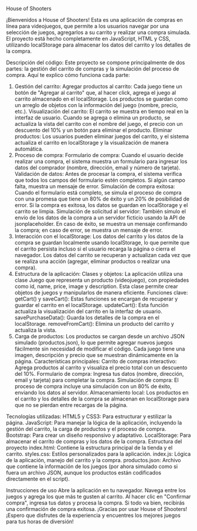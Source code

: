 House of Shooters

¡Bienvenidos a House of Shooters! Esta es una aplicación de compras en línea para videojuegos, que permite a los usuarios navegar por una selección de juegos, agregarlos a su carrito y realizar una compra simulada. El proyecto está hecho completamente en JavaScript, HTML y CSS, utilizando localStorage para almacenar los datos del carrito y los detalles de la compra.

Descripción del código:
Este proyecto se compone principalmente de dos partes: la gestión del carrito de compras y la simulación del proceso de compra. Aquí te explico cómo funciona cada parte:

1. Gestión del carrito:
Agregar productos al carrito: Cada juego tiene un botón de "Agregar al carrito" que, al hacer click, agrega el juego al carrito almacenado en el localStorage. Los productos se guardan como un arreglo de objetos con la información del juego (nombre, precio, etc.).
Visualización del carrito: El carrito se muestra en tiempo real en la interfaz de usuario. Cuando se agrega o elimina un producto, se actualiza la vista del carrito con el nombre del juego, el precio con un descuento del 10% y un botón para eliminar el producto.
Eliminar productos: Los usuarios pueden eliminar juegos del carrito, y el sistema actualiza el carrito en localStorage y la visualización de manera automática.
2. Proceso de compra:
Formulario de compra: Cuando el usuario decide realizar una compra, el sistema muestra un formulario para ingresar los datos del comprador (nombre, dirección, email y número de tarjeta).
Validación de datos: Antes de procesar la compra, el sistema verifica que todos los campos del formulario estén completos. Si algún campo falta, muestra un mensaje de error.
Simulación de compra exitosa: Cuando el formulario está completo, se simula el proceso de compra con una promesa que tiene un 80% de éxito y un 20% de posibilidad de error. Si la compra es exitosa, los datos se guardan en localStorage y el carrito se limpia.
Simulación de solicitud al servidor: También simulo el envío de los datos de la compra a un servidor ficticio usando la API de jsonplaceholder. En caso de éxito, se muestra un mensaje confirmando la compra; en caso de error, se muestra un mensaje de error.
3. Interacción con el localStorage:
Los datos del carrito y los datos de la compra se guardan localmente usando localStorage, lo que permite que el carrito persista incluso si el usuario recarga la página o cierra el navegador.
Los datos del carrito se recuperan y actualizan cada vez que se realiza una acción (agregar, eliminar productos o realizar una compra).
4. Estructura de la aplicación:
Clases y objetos: La aplicación utiliza una clase Juego que representa un producto (videojuego), con propiedades como id, name, price, image y description. Esta clase permite crear objetos de juegos y manipularlos de manera eficiente.
Funciones clave:
getCart() y saveCart(): Estas funciones se encargan de recuperar y guardar el carrito en el localStorage.
updateCart(): Esta función actualiza la visualización del carrito en la interfaz de usuario.
savePurchaseData(): Guarda los detalles de la compra en el localStorage.
removeFromCart(): Elimina un producto del carrito y actualiza la vista.
5. Carga de productos:
Los productos se cargan desde un archivo JSON simulado (productos.json), lo que permite agregar nuevos juegos fácilmente sin necesidad de modificar el código. Cada juego tiene una imagen, descripción y precio que se muestran dinámicamente en la página.
Características principales:
Carrito de compras interactivo: Agrega productos al carrito y visualiza el precio total con un descuento del 10%.
Formulario de compra: Ingresa tus datos (nombre, dirección, email y tarjeta) para completar la compra.
Simulación de compra: El proceso de compra incluye una simulación con un 80% de éxito, enviando los datos al servidor.
Almacenamiento local: Los productos en el carrito y los detalles de la compra se almacenan en localStorage para que no se pierdan entre recargas de la página.


Tecnologías utilizadas:
HTML5 y CSS3: Para estructurar y estilizar la página.
JavaScript: Para manejar la lógica de la aplicación, incluyendo la gestión del carrito, la carga de productos y el proceso de compra.
Bootstrap: Para crear un diseño responsivo y adaptativo.
LocalStorage: Para almacenar el carrito de compras y los datos de la compra.
Estructura del proyecto
index.html: Contiene la estructura principal de la tienda y el carrito.
styles.css: Estilos personalizados para la aplicación.
index.js: Lógica de la aplicación, manejo del carrito y la compra.
productos.json: Archivo que contiene la información de los juegos (por ahora simulado como si fuera un archivo JSON, aunque los productos están codificados directamente en el script).

Instrucciones de uso
Abre la aplicación en tu navegador.
Navega entre los juegos y agrega los que más te gusten al carrito.
Al hacer clic en "Confirmar compra", ingresa tus datos y procesa la compra.
Si todo va bien, recibirás una confirmación de compra exitosa.
¡Gracias por usar House of Shooters! ¡Espero que disfrutes de la experiencia y encuentres los mejores juegos para tus horas de diversión!
